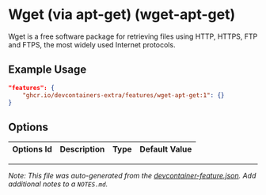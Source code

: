 
# Wget (via apt-get) (wget-apt-get)

Wget is a free software package for retrieving files using HTTP, HTTPS, FTP and FTPS, the most widely used Internet protocols.

## Example Usage

```json
"features": {
    "ghcr.io/devcontainers-extra/features/wget-apt-get:1": {}
}
```

## Options

| Options Id | Description | Type | Default Value |
|-----|-----|-----|-----|




---

_Note: This file was auto-generated from the [devcontainer-feature.json](devcontainer-feature.json).  Add additional notes to a `NOTES.md`._
